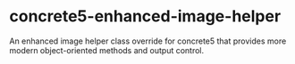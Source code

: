 concrete5-enhanced-image-helper
===============================

An enhanced image helper class override for concrete5 that provides more modern object-oriented methods and output control.
